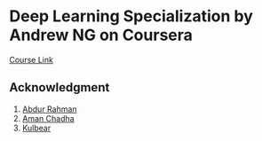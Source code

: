 # Deep Learning Specialization by Andrew NG on Coursera

[Course Link](https://www.coursera.org/specializations/deep-learning)

## Acknowledgment

1. [Abdur Rahman](https://github.com/abdur75648/Deep-Learning-Specialization-Coursera)
2. [Aman Chadha](https://github.com/amanchadha/coursera-deep-learning-specialization)
3. [Kulbear](https://github.com/Kulbear/deep-learning-coursera)
